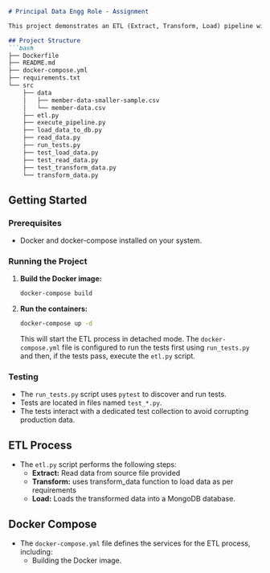 ```markdown
# Principal Data Engg Role - Assignment

This project demonstrates an ETL (Extract, Transform, Load) pipeline with automated testing using pytest and Docker implementation.

## Project Structure
```bash
├── Dockerfile
├── README.md
├── docker-compose.yml
├── requirements.txt
└── src
    ├── data
    │   ├── member-data-smaller-sample.csv
    │   └── member-data.csv
    ├── etl.py
    ├── execute_pipeline.py
    ├── load_data_to_db.py
    ├── read_data.py
    ├── run_tests.py
    ├── test_load_data.py
    ├── test_read_data.py
    ├── test_transform_data.py
    └── transform_data.py
```

## Getting Started

### Prerequisites

- Docker and docker-compose installed on your system.

### Running the Project

1. **Build the Docker image:**
   ```bash
   docker-compose build
   ```

2. **Run the containers:**
   ```bash
   docker-compose up -d 
   ```
   This will start the ETL process in detached mode. The `docker-compose.yml` file is configured to run the tests first using `run_tests.py` and then, if the tests pass, execute the `etl.py` script.

### Testing

- The `run_tests.py` script uses `pytest` to discover and run tests.
- Tests are located in files named `test_*.py`.
- The tests interact with a dedicated test collection to avoid corrupting production data.

## ETL Process

- The `etl.py` script performs the following steps:
    - **Extract:** Read data from source file provided
    - **Transform:** uses transform_data function to load data as per requirements
    - **Load:** Loads the transformed data into a MongoDB database.

## Docker Compose

- The `docker-compose.yml` file defines the services for the ETL process, including:
    - Building the Docker image.
